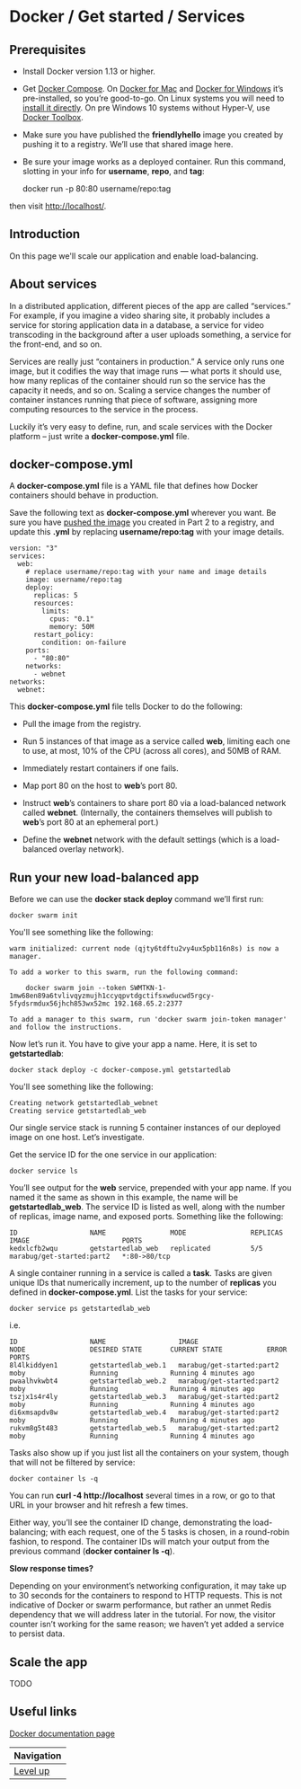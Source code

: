 # Docker / Get started / Services #

## Prerequisites ##

* Install Docker version 1.13 or higher.

* Get [Docker Compose](https://docs.docker.com/compose/overview/). On [Docker for Mac](https://docs.docker.com/docker-for-mac/) and [Docker for Windows](https://docs.docker.com/docker-for-windows/) it’s pre-installed, so you’re good-to-go. On Linux systems you will need to [install it directly](https://github.com/docker/compose/releases). On pre Windows 10 systems without Hyper-V, use [Docker Toolbox](https://docs.docker.com/toolbox/overview/).

* Make sure you have published the **friendlyhello** image you created by pushing it to a registry. We’ll use that shared image here.

* Be sure your image works as a deployed container. Run this command, slotting in your info for **username**, **repo**, and **tag**:

    docker run -p 80:80 username/repo:tag

then visit [http://localhost/](http://localhost/).

## Introduction ##

On this page we'll scale our application and enable load-balancing.

## About services ##

In a distributed application, different pieces of the app are called “services.” For example, if you imagine a video sharing site, it probably includes a service for storing application data in a database, a service for video transcoding in the background after a user uploads something, a service for the front-end, and so on.

Services are really just “containers in production.” A service only runs one image, but it codifies the way that image runs — what ports it should use, how many replicas of the container should run so the service has the capacity it needs, and so on. Scaling a service changes the number of container instances running that piece of software, assigning more computing resources to the service in the process.

Luckily it’s very easy to define, run, and scale services with the Docker platform – just write a **docker-compose.yml** file.

## docker-compose.yml ##

A **docker-compose.yml** file is a YAML file that defines how Docker containers should behave in production.

Save the following text as **docker-compose.yml** wherever you want. Be sure you have [pushed the image](../share-image/README.md) you created in Part 2 to a registry, and update this **.yml** by replacing **username/repo:tag** with your image details.

    version: "3"
    services:
      web:
        # replace username/repo:tag with your name and image details
        image: username/repo:tag
        deploy:
          replicas: 5
          resources:
            limits:
              cpus: "0.1"
              memory: 50M
          restart_policy:
            condition: on-failure
        ports:
          - "80:80"
        networks:
          - webnet
    networks:
      webnet:

This **docker-compose.yml** file tells Docker to do the following:

* Pull the image from the registry.

* Run 5 instances of that image as a service called **web**, limiting each one to use, at most, 10% of the CPU (across all cores), and 50MB of RAM.

* Immediately restart containers if one fails.

* Map port 80 on the host to **web**’s port 80.

* Instruct **web**’s containers to share port 80 via a load-balanced network called **webnet**. (Internally, the containers themselves will publish to **web**’s port 80 at an ephemeral port.)

* Define the **webnet** network with the default settings (which is a load-balanced overlay network).

## Run your new load-balanced app ##

Before we can use the **docker stack deploy** command we’ll first run:

    docker swarm init

You'll see something like the following:

    warm initialized: current node (qjty6tdftu2vy4ux5pb116n8s) is now a manager.

    To add a worker to this swarm, run the following command:

        docker swarm join --token SWMTKN-1-1mw68en89a6tvlivqyzmujh1ccyqpvtdgctifsxwducwd5rgcy-5fydsrmdux56jhch853wx52mc 192.168.65.2:2377

    To add a manager to this swarm, run 'docker swarm join-token manager' and follow the instructions.

Now let’s run it. You have to give your app a name. Here, it is set to **getstartedlab**:

    docker stack deploy -c docker-compose.yml getstartedlab

You'll see something like the following:

    Creating network getstartedlab_webnet
    Creating service getstartedlab_web


Our single service stack is running 5 container instances of our deployed image on one host. Let’s investigate.

Get the service ID for the one service in our application:

    docker service ls

You’ll see output for the **web** service, prepended with your app name. If you named it the same as shown in this example, the name will be **getstartedlab_web**. The service ID is listed as well, along with the number of replicas, image name, and exposed ports. Something like the following:

    ID                  NAME                MODE                REPLICAS            IMAGE                       PORTS
    kedxlcfb2wqu        getstartedlab_web   replicated          5/5                 marabug/get-started:part2   *:80->80/tcp

A single container running in a service is called a **task**. Tasks are given unique IDs that numerically increment, up to the number of **replicas** you defined in **docker-compose.yml**. List the tasks for your service:

    docker service ps getstartedlab_web

i.e.

    ID                  NAME                  IMAGE                       NODE                DESIRED STATE       CURRENT STATE           ERROR               PORTS
    8l4lkiddyen1        getstartedlab_web.1   marabug/get-started:part2   moby                Running             Running 4 minutes ago
    pwaalhvkwbt4        getstartedlab_web.2   marabug/get-started:part2   moby                Running             Running 4 minutes ago
    tszjx1s4r4ly        getstartedlab_web.3   marabug/get-started:part2   moby                Running             Running 4 minutes ago
    di6xmsapdv8w        getstartedlab_web.4   marabug/get-started:part2   moby                Running             Running 4 minutes ago
    rukvm8g5t483        getstartedlab_web.5   marabug/get-started:part2   moby                Running             Running 4 minutes ago

Tasks also show up if you just list all the containers on your system, though that will not be filtered by service:

    docker container ls -q

You can run **curl -4 http://localhost** several times in a row, or go to that URL in your browser and hit refresh a few times.

Either way, you’ll see the container ID change, demonstrating the load-balancing; with each request, one of the 5 tasks is chosen, in a round-robin fashion, to respond. The container IDs will match your output from the previous command (**docker container ls -q**).

**Slow response times?**

Depending on your environment’s networking configuration, it may take up to 30 seconds for the containers to respond to HTTP requests. This is not indicative of Docker or swarm performance, but rather an unmet Redis dependency that we will address later in the tutorial. For now, the visitor counter isn’t working for the same reason; we haven’t yet added a service to persist data.

## Scale the app ##

TODO

## Useful links ##

[Docker documentation page](https://docs.docker.com/get-started/part3/)

| Navigation               |
| ------------------------ |
| [Level up](../README.md) |
